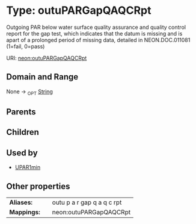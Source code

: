 
# Type: outuPARGapQAQCRpt


Outgoing PAR below water surface quality assurance and quality control report for the gap test, which indicates that the datum is missing and is apart of a prolonged period of missing data, detailed in NEON.DOC.011081 (1=fail, 0=pass)

URI: [neon:outuPARGapQAQCRpt](https://data.neonscience.org/outuPARGapQAQCRpt)


## Domain and Range

None ->  <sub>OPT</sub> [String](types/String.md)

## Parents


## Children


## Used by

 * [UPAR1min](UPAR1min.md)

## Other properties

|  |  |  |
| --- | --- | --- |
| **Aliases:** | | outu p a r gap q a q c rpt |
| **Mappings:** | | neon:outuPARGapQAQCRpt |


